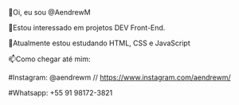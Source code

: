 👋Oi, eu sou @AendrewM 

👀Estou interessado em projetos DEV Front-End.

🌱Atualmente estou estudando HTML, CSS e JavaScript

📫Como chegar até mim:

#Instagram: @aendrewm // https://www.instagram.com/aendrewm/

#Whatsapp: +55 91 98172-3821
